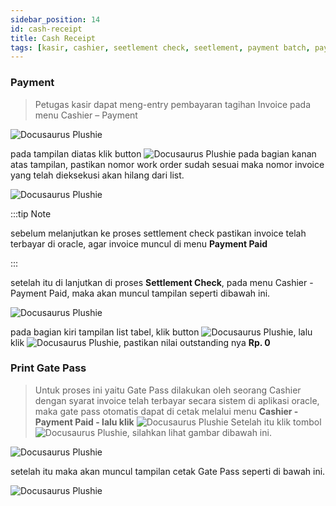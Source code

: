 ```yaml
---
sidebar_position: 14
id: cash-receipt
title: Cash Receipt
tags: [kasir, cashier, seetlement check, seetlement, payment batch, payment, cash receipt, oracle, gate pass]
---
```


### **Payment**

> Petugas kasir dapat meng-entry pembayaran tagihan Invoice pada menu Cashier – Payment 

![Docusaurus Plushie](/img/general-repair/cash-receipt/1.png)

pada tampilan diatas klik button ![Docusaurus Plushie](/img/general-repair/cash-receipt/payment-batch.png) pada bagian kanan atas tampilan, pastikan nomor work order sudah sesuai maka nomor invoice yang telah dieksekusi akan hilang dari list.

![Docusaurus Plushie](/img/general-repair/cash-receipt/2.png)

:::tip Note

sebelum melanjutkan ke proses settlement check pastikan invoice telah terbayar di oracle, agar invoice muncul di menu **Payment Paid**

:::

setelah itu di lanjutkan di proses **Settlement Check**, pada menu Cashier - Payment Paid, maka akan muncul tampilan seperti dibawah ini.

![Docusaurus Plushie](/img/general-repair/cash-receipt/3.png)

pada bagian kiri tampilan list tabel, klik button ![Docusaurus Plushie](/img/general-repair/cash-receipt/tigatitik.png), lalu klik ![Docusaurus Plushie](/img/general-repair/cash-receipt/seatle-check.png), pastikan nilai outstanding nya **Rp. 0**

### **Print Gate Pass**

> Untuk proses ini yaitu Gate Pass dilakukan oleh seorang Cashier dengan syarat invoice telah terbayar secara sistem di aplikasi oracle, maka gate pass otomatis dapat di cetak melalui menu **Cashier - Payment Paid - lalu klik** ![Docusaurus Plushie](/img/general-repair/cash-receipt/tigatitik.png) Setelah itu klik tombol ![Docusaurus Plushie](/img/general-repair/cash-receipt/printgatepass.png), silahkan lihat gambar dibawah ini.

![Docusaurus Plushie](/img/general-repair/cash-receipt/5.png)

setelah itu maka akan muncul tampilan cetak Gate Pass seperti di bawah ini.

![Docusaurus Plushie](/img/general-repair/cash-receipt/6.png)